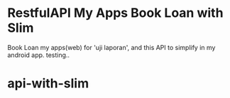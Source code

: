 # RestfulAPI My Apps Book Loan with Slim

Book Loan my apps(web) for 'uji laporan', and this API to simplify in my android app. testing..

# api-with-slim

